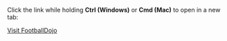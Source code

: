 Click the link while holding **Ctrl (Windows)** or **Cmd (Mac)** to open in a new tab:

[Visit FootballDojo](https://footballdojo-ekbuardhekdsg6ba.canadacentral-01.azurewebsites.net/)
